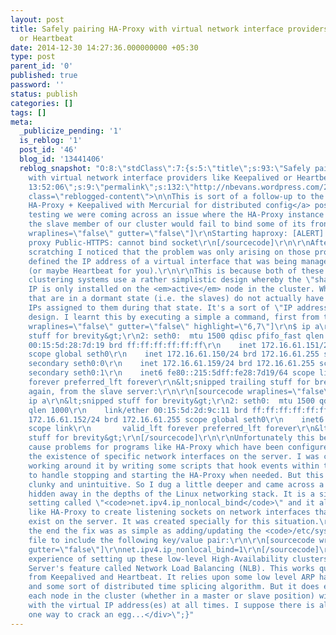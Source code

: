 ```yaml
---
layout: post
title: Safely pairing HA-Proxy with virtual network interface providers like Keepalived
  or Heartbeat
date: 2014-12-30 14:27:36.000000000 +05:30
type: post
parent_id: '0'
published: true
password: ''
status: publish
categories: []
tags: []
meta:
  _publicize_pending: '1'
  is_reblog: '1'
  post_id: '46'
  blog_id: '13441406'
  reblog_snapshot: "O:8:\"stdClass\":7:{s:5:\"title\";s:93:\"Safely pairing HA-Proxy
    with virtual network interface providers like Keepalived or Heartbeat\";s:4:\"type\";s:4:\"post\";s:9:\"mime_type\";s:0:\"\";s:6:\"format\";b:0;s:12:\"modified_gmt\";s:19:\"2011-12-07
    13:52:06\";s:9:\"permalink\";s:132:\"http://nbevans.wordpress.com/2011/03/01/safely-pairing-haproxy-with-virtual-network-interface-providers-like-keepalived-or-heartbeat\";s:7:\"content\";s:3817:\"<div
    class=\"reblogged-content\">\n\nThis is sort of a follow-up to the <a href=\"http://nbevans.wordpress.com/2011/02/27/deploying-ha-proxy-keepalived-with-mercurial-for-distributed-config/\">Deploying
    HA-Proxy + Keepalived with Mercurial for distributed config</a> post.\r\n\r\nDuring
    testing we were coming across an issue where the HA-Proxy instance running on
    the slave member of our cluster would fail to bind some of its frontend proxies:\r\n\r\n[sourcecode
    wraplines=\"false\" gutter=\"false\"]\r\nStarting haproxy: [ALERT] : Starting
    proxy Public-HTTPS: cannot bind socket\r\n[/sourcecode]\r\n\r\nAfter some head
    scratching I noticed that the problem was only arising on those proxies that explicitly
    defined the IP address of a virtual interface that was being managed by Keepalived
    (or maybe Heartbeat for you).\r\n\r\nThis is because both of these High-Availability
    clustering systems use a rather simplistic design whereby the \"shared\" virtual
    IP is only installed on the <em>active</em> node in the cluster. While the nodes
    that are in a dormant state (i.e. the slaves) do not actually have those virtual
    IPs assigned to them during that state. It's a sort of \"IP address hot-swapping\"
    design. I learnt this by executing a simple a command, first from the master server:\r\n\r\n[sourcecode
    wraplines=\"false\" gutter=\"false\" highlight=\"6,7\"]\r\n$ ip a\r\n&lt;snipped
    stuff for brevity&gt;\r\n2: seth0:  mtu 1500 qdisc pfifo_fast qlen 1000\r\n    link/ether
    00:15:5d:28:7d:19 brd ff:ff:ff:ff:ff:ff\r\n    inet 172.16.61.151/24 brd 172.16.61.255
    scope global seth0\r\n    inet 172.16.61.150/24 brd 172.16.61.255 scope global
    secondary seth0:0\r\n    inet 172.16.61.159/24 brd 172.16.61.255 scope global
    secondary seth0:1\r\n    inet6 fe80::215:5dff:fe28:7d19/64 scope link\r\n       valid_lft
    forever preferred_lft forever\r\n&lt;snipped trailing stuff for brevity&gt;\r\n[/sourcecode]\r\n\r\nThen
    again, from the slave server:\r\n\r\n[sourcecode wraplines=\"false\" gutter=\"false\"]\r\n$
    ip a\r\n&lt;snipped stuff for brevity&gt;\r\n2: seth0:  mtu 1500 qdisc pfifo_fast
    qlen 1000\r\n    link/ether 00:15:5d:2d:9c:11 brd ff:ff:ff:ff:ff:ff\r\n    inet
    172.16.61.152/24 brd 172.16.61.255 scope global seth0\r\n    inet6 fe80::215:5dff:fe2d:9c11/64
    scope link\r\n       valid_lft forever preferred_lft forever\r\n&lt;snipped trailing
    stuff for brevity&gt;\r\n[/sourcecode]\r\n\r\nUnfortunately this behaviour can
    cause problems for programs like HA-Proxy which have been configured to expect
    the existence of specific network interfaces on the server. I was considering
    working around it by writing some scripts that hook events within the HA cluster
    to handle stopping and starting the HA-Proxy when needed. But this approach seemed
    clunky and unintuitive. So I dug a little deeper and came across a bit of a gem
    hidden away in the depths of the Linux networking stack. It is a simple boolean
    setting called \"<code>net.ipv4.ip_nonlocal_bind</code>\" and it allows a program
    like HA-Proxy to create listening sockets on network interfaces that do not actually
    exist on the server. It was created specially for this situation.\r\n\r\nSo in
    the end the fix was as simple as adding/updating the <code>/etc/sysctl.conf</code>
    file to include the following key/value pair:\r\n\r\n[sourcecode wraplines=\"false\"
    gutter=\"false\"]\r\nnet.ipv4.ip_nonlocal_bind=1\r\n[/sourcecode]\r\n\r\nMy previous
    experience of setting up these low-level High-Availability clusters was with Windows
    Server's feature called Network Load Balancing (NLB). This works quite different
    from Keepalived and Heartbeat. It relies upon some low level ARP hacking/trickery
    and some sort of distributed time splicing algorithm. But it does ensure that
    each node in the cluster (whether in a master or slave position) will remain allocated
    with the virtual IP address(es) at all times. I suppose there is always more than
    one way to crack an egg...</div>\";}"
---
```


